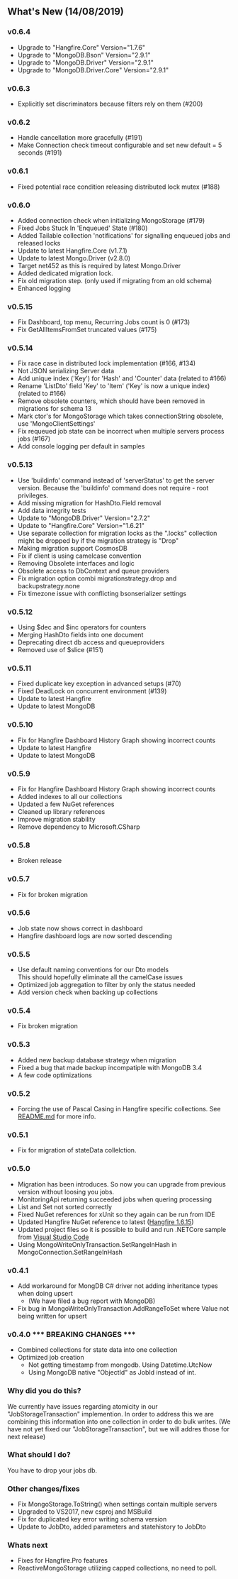 
## What's New (14/08/2019)
### v0.6.4
- Upgrade to "Hangfire.Core" Version="1.7.6"
- Upgrade to "MongoDB.Bson" Version="2.9.1"
- Upgrade to "MongoDB.Driver" Version="2.9.1"
- Upgrade to "MongoDB.Driver.Core" Version="2.9.1"

### v0.6.3
- Explicitly set discriminators because filters rely on them (#200)

### v0.6.2
- Handle cancellation more gracefully (#191)
- Make Connection check timeout configurable and set new default = 5 seconds (#191)

### v0.6.1
- Fixed potential race condition releasing distributed lock mutex (#188)

### v0.6.0
- Added connection check when initializing MongoStorage (#179)
- Fixed Jobs Stuck In 'Enqueued' State (#180)
- Added Tailable collection 'notifications' for signalling enqueued jobs and released locks
- Update to latest Hangfire.Core (v1.7.1)
- Update to latest Mongo.Driver (v2.8.0)
- Target net452 as this is required by latest Mongo.Driver
- Added dedicated migration lock.
- Fix old migration step. (only used if migrating from an old schema)
- Enhanced logging

### v0.5.15
- Fix Dashboard, top menu, Recurring Jobs count is 0 (#173) 
- Fix GetAllItemsFromSet truncated values (#175)

### v0.5.14
- Fix race case in distributed lock implementation (#166, #134)
- Not JSON serializing Server data
- Add unique index ('Key') for 'Hash' and 'Counter' data (related to #166)
- Rename 'ListDto' field 'Key' to 'Item' ('Key' is now a unique index) (related to #166)
- Remove obsolete counters, which should have been removed in migrations for schema 13
- Mark ctor's for MongoStorage which takes connectionString obsolete, use 'MongoClientSettings'
- Fix requeued job state can be incorrect when multiple servers process jobs (#167)
- Add console logging per default in samples

### v0.5.13
- Use 'buildinfo' command instead of 'serverStatus' to get the server version. Because the 'buildinfo' command does not require - root privileges.
- Add missing migration for HashDto.Field removal 
- Add data integrity tests
- Update to "MongoDB.Driver" Version="2.7.2"
- Update to "Hangfire.Core" Version="1.6.21"
- Use separate collection for migration locks as the ".locks" collection might be dropped by if the migration strategy is "Drop"
- Making migration support CosmosDB
- Fix if client is using camelcase convention
- Removing Obsolete interfaces and logic
- Obsolete access to DbContext and queue providers
- Fix migration option combi migrationstrategy.drop and backupstrategy.none
- Fix timezone issue with conflicting bsonserializer settings 

### v0.5.12
- Using $dec and $inc operators for counters
- Merging HashDto fields into one document
- Deprecating  direct db access and queueproviders
- Removed use of $slice (#151) 

### v0.5.11
- Fixed duplicate key exception in advanced setups (#70)
- Fixed DeadLock on concurrent environment (#139)
- Update to latest Hangfire
- Update to latest MongoDB

### v0.5.10
- Fix for Hangfire Dashboard History Graph showing incorrect counts
- Update to latest Hangfire
- Update to latest MongoDB

### v0.5.9
- Fix for Hangfire Dashboard History Graph showing incorrect counts
- Added indexes to all our collections
- Updated a few NuGet references
- Cleaned up library references
- Improve migration stability
- Remove dependency to Microsoft.CSharp

### v0.5.8
- Broken release

### v0.5.7
- Fix for broken migration

### v0.5.6
- Job state now shows correct in dashboard
- Hangfire dashboard logs are now sorted descending

### v0.5.5
- Use default naming conventions for our Dto models  
  This should hopefully eliminate all the camelCase issues
- Optimized job aggregation to filter by only the status needed
- Add version check when backing up collections

### v0.5.4
- Fix broken migration

### v0.5.3
- Added new backup database strategy when migration
- Fixed a bug that made backup incompatiple with MongoDB 3.4
- A few code optimizations

### v0.5.2
- Forcing the use of Pascal Casing in Hangfire specific collections.
  See [README.md](https://github.com/sergeyzwezdin/Hangfire.Mongo#naming-convention) for more info.

### v0.5.1
- Fix for migration of stateData collelction.

### v0.5.0
- Migration has been introduces. So now you can upgrade from previous version without loosing you jobs.
- MonitoringApi returning succeeded jobs when quering processing
- List and Set not sorted correctly
- Fixed NuGet references for xUnit so they again can be run from IDE
- Updated Hangfire NuGet reference to latest ([Hangfire 1.6.15](https://github.com/HangfireIO/Hangfire/releases/tag/v1.6.15))
- Updated project files so it is possible to build and run .NETCore sample from [Visual Studio Code](https://code.visualstudio.com)
- Using MongoWriteOnlyTransaction.SetRangeInHash in MongoConnection.SetRangeInHash

### v0.4.1
- Add workaround for MongDB C# driver not adding inheritance types when doing upsert
  - (We have filed a bug report with MongoDB)
- Fix bug in MongoWriteOnlyTransaction.AddRangeToSet where Value not being written for upsert

### v0.4.0 *** BREAKING CHANGES ***
- Combined collections for state data into one collection
- Optimized job creation
  - Not getting timestamp from mongodb. Using Datetime.UtcNow
  - Using MongoDB native "ObjectId" as JobId instead of int.

### Why did you do this?
We currently have issues regarding atomicity in our "JobStorageTransaction" implemention. 
In order to address this we are combining this information into one collection in order to do bulk writes.
(We have not yet fixed our "JobStorageTransaction", but we will addres those for next release)

### What should I do?
You have to drop your jobs db.

### Other changes/fixes
- Fix MongoStorage.ToString() when settings contain multiple servers
- Upgraded to VS2017, new csproj and MSBuild
- Fix for duplicated key error writing schema version
- Update to JobDto, added parameters and statehistory to JobDto

### Whats next
 - Fixes for Hangfire.Pro features
 - ReactiveMongoStorage utilizing capped collections, no need to poll.
 
